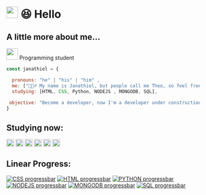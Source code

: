 # <img src="https://media.giphy.com/media/hvRJCLFzcasrR4ia7z/giphy.gif" width="30"> 😆 Hello

<h2>A little more about me...</h2>
 
<p><img src="https://media.giphy.com/media/WUlplcMpOCEmTGBtBW/giphy.gif" width="30"> Programming student<p>
  
```javascript
const janathiel = {

  pronouns: "he" | "his" | "him" ,
  me: ["🙋🏽‍♂️ My name is Janathiel, but people call me Theo, so feel free to choose"],
  studying: [HTML, CSS, Python, NODEJS , MONGODB, SQL],
  
 objective: "Become a developer, now I'm a developer under construction BACKEND"
}
```

<h2> Studying now: </h2>
 
  <code><img height="20" src="https://img.shields.io/badge/HTML5-E34F26?style=for-the-badge&logo=html5&logoColor=white"></code>
  <code><img height="20" src="https://img.shields.io/badge/CSS3-1572B6?style=for-the-badge&logo=css3&logoColor=white"></code>
  <code><img height="20" src="https://img.shields.io/badge/Python-F7DF2E?style=for-the-badge&logo=python&logoColor=black"></code>
  <code><img height="20" src="https://img.shields.io/badge/Nodejs-F7DF1E?style=for-the-badge&logo=Nodejs&logoColor=black"></code>
  <code><img height="20" src="https://img.shields.io/badge/Mongodb-CC342D?style=for-the-badge&logo=Mongodb&logoColor=white"></code>
  <code><img height="20" src="https://img.shields.io/badge/Sql-CC0000?style=for-the-badge&logo=Sql&logoColor=white"></code>


<h2> Linear Progress: </h2>

[![CSS progressbar](https://readme-components.vercel.app/api?component=linearprogress&skill=CSS&value=70)](https://github.com/harish-sethuraman/readme-components)
[![HTML progressbar](https://readme-components.vercel.app/api?component=linearprogress&skill=HTML5&value=70)](https://github.com/harish-sethuraman/readme-components)
[![PYTHON progressbar](https://readme-components.vercel.app/api?component=linearprogress&skill=PYTHON&value=40)](https://github.com/harish-sethuraman/readme-components)
[![NODEJS progressbar](https://readme-components.vercel.app/api?component=linearprogress&skill=NODEJS&value=10)](https://github.com/harish-sethuraman/readme-components)
[![MONGODB progressbar](https://readme-components.vercel.app/api?component=linearprogress&skill=MONGODB&value=10)](https://github.com/harish-sethuraman/readme-components)
[![SQL progressbar](https://readme-components.vercel.app/api?component=linearprogress&skill=SQL&value=10)](https://github.com/harish-sethuraman/readme-components)
